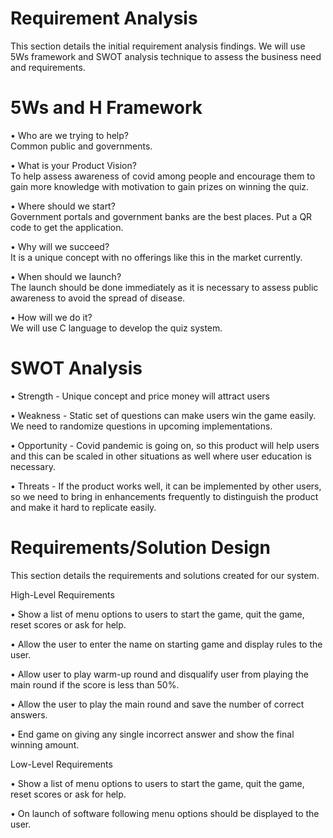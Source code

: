 
# Requirement Analysis

This section details the initial requirement analysis findings. We will use 5Ws framework and SWOT analysis technique to assess the business need and requirements.

# 5Ws and H Framework

•	Who are we trying to help?\
Common public and governments.

•	What is your Product Vision?\
To help assess awareness of covid among people and encourage them to gain more knowledge with motivation to gain prizes on winning the quiz.

•	Where should we start?\
Government portals and government banks are the best places. Put a QR code to get the application.

•	Why will we succeed?\
It is a unique concept with no offerings like this in the market currently.

•	When should we launch?\
The launch should be done immediately as it is necessary to assess public awareness to avoid the spread of disease.

•	How will we do it?\
We will use C language to develop the quiz system. 

# SWOT Analysis

•	Strength - Unique concept and price money will attract users

•	Weakness - Static set of questions can make users win the game easily. We need to randomize questions in upcoming implementations.

•	Opportunity - Covid pandemic is going on, so this product will help users and this can be scaled in other situations as well where user education is necessary.

•	Threats - If the product works well, it can be implemented by other users, so we need to bring in enhancements frequently to distinguish the product and make it hard to replicate easily.

# Requirements/Solution Design
This section details the requirements and solutions created for our system.

High-Level Requirements

•	Show a list of menu options to users to start the game, quit the game, reset scores or ask for help.

•	Allow the user to enter the name on starting game and display rules to the user.

•	Allow user to play warm-up round and disqualify user from playing the main round if the score is less than 50%.

•	Allow the user to play the main round and save the number of correct answers.

•	End game on giving any single incorrect answer and show the final winning amount.  


Low-Level Requirements

•	Show a list of menu options to users to start the game, quit the game, reset scores or ask for help. 

•	On launch of software following menu options should be displayed to the user.

